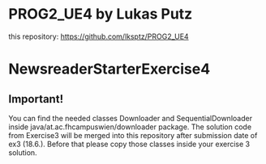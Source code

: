 # PROG2_UE4 by Lukas Putz
this repository: https://github.com/lksptz/PROG2_UE4


# NewsreaderStarterExercise4

## Important!
You can find the needed classes Downloader and SequentialDownloader inside java/at.ac.fhcampuswien/downloader package. 
The solution code from Exercise3 will be merged into this repository after submission date of ex3 (18.6.). Before that please copy those classes inside your exercise 3 solution.
